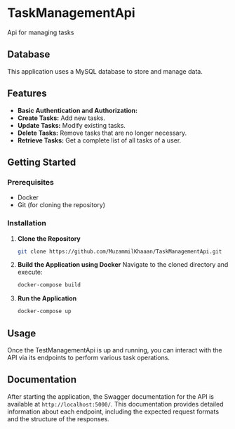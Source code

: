 # TaskManagementApi
Api for managing tasks

## Database
This application uses a MySQL database to store and manage data.

## Features
- **Basic Authentication and Authorization:**
- **Create Tasks:** Add new tasks.
- **Update Tasks:** Modify existing tasks.
- **Delete Tasks:** Remove tasks that are no longer necessary.
- **Retrieve Tasks:** Get a complete list of all tasks of a user.

## Getting Started

### Prerequisites
- Docker
- Git (for cloning the repository)

### Installation
1. **Clone the Repository**
   ```bash
   git clone https://github.com/MuzammilKhaaan/TaskManagementApi.git
   
2. **Build the Application using Docker**
Navigate to the cloned directory and execute:
    ```bash
    docker-compose build

3. **Run the Application**
    ```bash
    docker-compose up

## Usage
Once the TestManagementApi is up and running, you can interact with the API via its endpoints to perform various task operations.

## Documentation
After starting the application, the Swagger documentation for the API is available at `http://localhost:5000/`. This documentation provides detailed information about each endpoint, including the expected request formats and the structure of the responses.
